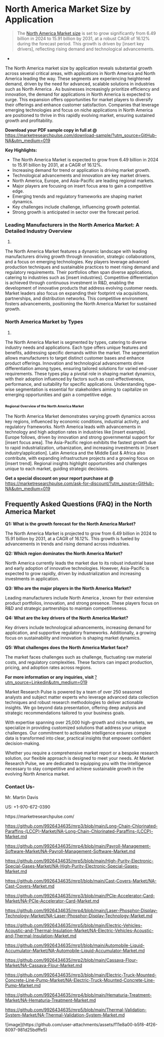 <h1>North America  Market&nbsp;Size by Application</h1><blockquote><p>The <a href="https://marketresearchpulse.com/download-sample/?utm_source=GitHub-NA&amp;utm_medium=019">North America  Market size</a> is set to grow significantly from 6.49 billion in 2024 to 15.91 billion by 2031, at a robust CAGR of 16.12% during the forecast period. This growth is driven by [insert key drivers], reflecting rising demand and technological advancements.</p></blockquote><ul><li></li></ul><p>The North America  market size by application reveals substantial growth across several critical areas, with applications in North America  and North America  leading the way. These segments are experiencing heightened demand, driven by the need for advanced, scalable solutions in industries such as North America . As businesses increasingly prioritize efficiency and innovation, the demand for applications in North America  is expected to surge. This expansion offers opportunities for market players to diversify their offerings and enhance customer satisfaction. Companies that leverage emerging technologies and focus on niche applications in North America  are positioned to thrive in this rapidly evolving market, ensuring sustained growth and profitability.</p><p><strong>Download your PDF sample copy in full at @ </strong><a href="https://marketresearchpulse.com/download-sample/?utm_source=GitHub-NA&amp;utm_medium=019">https://marketresearchpulse.com/download-sample/?utm_source=GitHub-NA&amp;utm_medium=019</a></p><p><strong>Key Highlights: </strong></p><ul><li>The North America  Market is expected to grow from 6.49 billion in 2024 to 15.91 billion by 2031, at a CAGR of 16.12%.</li><li>Increasing demand for trend or application is driving market growth.</li><li>Technological advancements and innovation are key market drivers.</li><li>North America, Europe, and Asia-Pacific are leading regional markets.</li><li>Major players are focusing on insert focus area to gain a competitive edge.</li><li>Emerging trends and regulatory frameworks are shaping market dynamics.</li><li>Key challenges include challenge, influencing growth potential.</li><li>Strong growth is anticipated in sector over the forecast period.</li></ul><h3>Leading Manufacturers in the North America  Market: A Detailed Industry Overview</h3><ol><li></li></ol><div class="flex max-w-full flex-col flex-grow"><div class="min-h-8 text-message flex w-full flex-col items-end gap-2 whitespace-normal break-words [.text-message+&amp;]:mt-5" dir="auto" data-message-author-role="assistant" data-message-id="fd8432e4-4910-450d-b182-61b7bfb0a01f" data-message-model-slug="gpt-4o"><div class="flex w-full flex-col gap-1 empty:hidden first:pt-[3px]"><div class="markdown prose w-full break-words dark:prose-invert light"><p>The North America  Market features a dynamic landscape with leading manufacturers driving growth through innovation, strategic collaborations, and a focus on emerging technologies. Key players leverage advanced production techniques and sustainable practices to meet rising demand and regulatory requirements. Their portfolios often span diverse applications, catering to industries such as [insert industries]. Competitive differentiation is achieved through continuous investment in R&amp;D, enabling the development of innovative products that address evolving customer needs. Market leaders also focus on expanding their footprint via acquisitions, partnerships, and distribution networks. This competitive environment fosters advancements, positioning the North America  Market for sustained growth.</p></div></div></div></div><h3>North America  Market by Types</h3><ol><li></li></ol><div class="flex max-w-full flex-col flex-grow"><div class="min-h-8 text-message flex w-full flex-col items-end gap-2 whitespace-normal break-words [.text-message+&amp;]:mt-5" dir="auto" data-message-author-role="assistant" data-message-id="084470be-0bb7-4664-bddf-5156b4f41249" data-message-model-slug="gpt-4o-mini"><div class="flex w-full flex-col gap-1 empty:hidden first:pt-[3px]"><div class="markdown prose w-full break-words dark:prose-invert light"><p>The North America  Market is segmented by types, catering to diverse industry needs and applications. Each type offers unique features and benefits, addressing specific demands within the market. The segmentation allows manufacturers to target distinct customer bases and enhance product offerings. Innovation and technological advancements drive differentiation among types, ensuring tailored solutions for varied end-user requirements. These types play a pivotal role in shaping market dynamics, with their adoption influenced by factors such as cost-effectiveness, performance, and suitability for specific applications. Understanding type-wise segmentation is essential for stakeholders aiming to capitalize on emerging opportunities and gain a competitive edge.</p></div></div></div></div><h3><span style="font-size: 11px;">Regional Overview of the North America  Market</span></h3><div class="flex max-w-full flex-col flex-grow"><div class="min-h-8 text-message flex w-full flex-col items-end gap-2 whitespace-normal break-words [.text-message+&amp;]:mt-5" dir="auto" data-message-author-role="assistant" data-message-id="e9038762-ce64-4e30-91c9-9bd413514231" data-message-model-slug="gpt-4o-mini"><div class="flex w-full flex-col gap-1 empty:hidden first:pt-[3px]"><div class="markdown prose w-full break-words dark:prose-invert light"><p>The North America  Market demonstrates varying growth dynamics across key regions, influenced by economic conditions, industrial activity, and regulatory frameworks. North America leads with advancements in technology and high adoption rates in industries like [insert example]. Europe follows, driven by innovation and strong governmental support for [insert focus area]. The Asia-Pacific region exhibits the fastest growth due to rapid industrialization, urbanization, and increasing investments in [insert industry/application]. Latin America and the Middle East &amp; Africa also contribute, with expanding infrastructure projects and a growing focus on [insert trend]. Regional insights highlight opportunities and challenges unique to each market, guiding strategic decisions.</p></div></div></div></div><p><strong>Get a special discount on your report purchase at @ </strong><a href="https://marketresearchpulse.com/ask-for-discount/?utm_source=GitHub-NA&amp;utm_medium=019">https://marketresearchpulse.com/ask-for-discount/?utm_source=GitHub-NA&amp;utm_medium=019</a></p><h2>Frequently Asked Questions (FAQ) in the North America  Market</h2><p><strong>Q1: What is the growth forecast for the North America  Market?</strong></p><p>The North America  Market is projected to grow from 6.49 billion in 2024 to 15.91 billion by 2031, at a CAGR of 16.12%. This growth is fueled by advancements in trends and rising demand across industries.</p><p><strong>Q2: Which region dominates the North America  Market?</strong></p><p>North America currently leads the market due to its robust industrial base and early adoption of innovative technologies. However, Asia-Pacific is expected to grow rapidly, driven by industrialization and increasing investments in application.</p><p><strong>Q3: Who are the major players in the North America  Market?</strong></p><p>Leading manufacturers include North America , known for their extensive product portfolios, innovation, and strong presence. These players focus on R&amp;D and strategic partnerships to maintain competitiveness.</p><p><strong>Q4: What are the key drivers of the North America  Market?</strong></p><p>Key drivers include technological advancements, increasing demand for application, and supportive regulatory frameworks. Additionally, a growing focus on sustainability and innovation is shaping market dynamics.</p><p><strong>Q5: What challenges does the North America  Market face?</strong></p><p>The market faces challenges such as challenge, fluctuating raw material costs, and regulatory complexities. These factors can impact production, pricing, and adoption rates across regions.</p><p><strong>For more information or any inquiries, visit&nbsp;</strong><a href="?utm_source=Linkedin&utm_medium=019">?utm_source=Linkedin&utm_medium=019</a></p><p>Market Research Pulse is powered by a team of over 250 seasoned analysts and subject matter experts who leverage advanced data collection techniques and robust research methodologies to deliver actionable insights. We go beyond data presentation, offering deep analysis and strategic recommendations tailored to your business goals.</p><p>With expertise spanning over 25,000 high-growth and niche markets, we specialize in providing customized solutions that address your unique challenges. Our commitment to actionable intelligence ensures complex data is transformed into clear, practical insights that empower confident decision-making.</p><p>Whether you require a comprehensive market report or a bespoke research solution, our flexible approach is designed to meet your needs. At Market Research Pulse, we are dedicated to equipping you with the intelligence necessary to stay competitive and achieve sustainable growth in the evolving North America  market.</p><h3><strong>Contact Us-</strong></h3><p>Mr. Martin Davis</p><p>US: +1-970-672-0390</p><p>https://marketresearchpulse.com/</p><p><a href="https://github.com/9926434635/mrp3/blob/main/Long-Chain-Chlorinated-Paraffins-(LCCP)-Market/NA-Long-Chain-Chlorinated-Paraffins-(LCCP)-Market.md">https://github.com/9926434635/mrp3/blob/main/Long-Chain-Chlorinated-Paraffins-(LCCP)-Market/NA-Long-Chain-Chlorinated-Paraffins-(LCCP)-Market.md</a></p><p><a href="https://github.com/9926434635/mrp4/blob/main/Payroll-Management-Software-Market/NA-Payroll-Management-Software-Market.md">https://github.com/9926434635/mrp4/blob/main/Payroll-Management-Software-Market/NA-Payroll-Management-Software-Market.md</a></p><p><a href="https://github.com/9926434635/mrp5/blob/main/High-Purity-Electronic-Special-Gases-Market/NA-High-Purity-Electronic-Special-Gases-Market.md">https://github.com/9926434635/mrp5/blob/main/High-Purity-Electronic-Special-Gases-Market/NA-High-Purity-Electronic-Special-Gases-Market.md</a></p><p><a href="https://github.com/9926434635/mrp1/blob/main/Cast-Covers-Market/NA-Cast-Covers-Market.md">https://github.com/9926434635/mrp1/blob/main/Cast-Covers-Market/NA-Cast-Covers-Market.md</a></p><p><a href="https://github.com/9926434635/mrp3/blob/main/PCIe-Accelerator-Card-Market/NA-PCIe-Accelerator-Card-Market.md">https://github.com/9926434635/mrp3/blob/main/PCIe-Accelerator-Card-Market/NA-PCIe-Accelerator-Card-Market.md</a></p><p><a href="https://github.com/9926434635/mrp4/blob/main/Laser-Phosphor-Display-Technology-Market/NA-Laser-Phosphor-Display-Technology-Market.md">https://github.com/9926434635/mrp4/blob/main/Laser-Phosphor-Display-Technology-Market/NA-Laser-Phosphor-Display-Technology-Market.md</a></p><p><a href="https://github.com/9926434635/mrp5/blob/main/Electric-Vehicles-Acoustic-and-Thermal-Insulation-Market/NA-Electric-Vehicles-Acoustic-and-Thermal-Insulation-Market.md">https://github.com/9926434635/mrp5/blob/main/Electric-Vehicles-Acoustic-and-Thermal-Insulation-Market/NA-Electric-Vehicles-Acoustic-and-Thermal-Insulation-Market.md</a></p><p><a href="https://github.com/9926434635/mrp1/blob/main/Automobile-Liquid-Accumulator-Market/NA-Automobile-Liquid-Accumulator-Market.md">https://github.com/9926434635/mrp1/blob/main/Automobile-Liquid-Accumulator-Market/NA-Automobile-Liquid-Accumulator-Market.md</a></p><p><a href="https://github.com/9926434635/mrp2/blob/main/Cassava-Flour-Market/NA-Cassava-Flour-Market.md">https://github.com/9926434635/mrp2/blob/main/Cassava-Flour-Market/NA-Cassava-Flour-Market.md</a></p><p><a href="https://github.com/9926434635/mrp3/blob/main/Electric-Truck-Mounted-Concrete-Line-Pump-Market/NA-Electric-Truck-Mounted-Concrete-Line-Pump-Market.md">https://github.com/9926434635/mrp3/blob/main/Electric-Truck-Mounted-Concrete-Line-Pump-Market/NA-Electric-Truck-Mounted-Concrete-Line-Pump-Market.md</a></p><p><a href="https://github.com/9926434635/mrp4/blob/main/Hematuria-Treatment-Market/NA-Hematuria-Treatment-Market.md">https://github.com/9926434635/mrp4/blob/main/Hematuria-Treatment-Market/NA-Hematuria-Treatment-Market.md</a></p><p><a href="https://github.com/9926434635/mrp5/blob/main/Thermal-Validation-System-Market/NA-Thermal-Validation-System-Market.md">https://github.com/9926434635/mrp5/blob/main/Thermal-Validation-System-Market/NA-Thermal-Validation-System-Market.md</a></p>
![image](https://github.com/user-attachments/assets/f11e8a00-b5f8-4f26-8097-981d25bdffe5)
